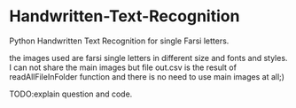 # Handwritten-Text-Recognition
Python Handwritten Text Recognition for single Farsi letters.

the images used are farsi single letters in different size and fonts and styles. I can not share the main images but file out.csv is the result of readAllFileInFolder function and there is no need to use main images at all;)

TODO:explain question and code.

